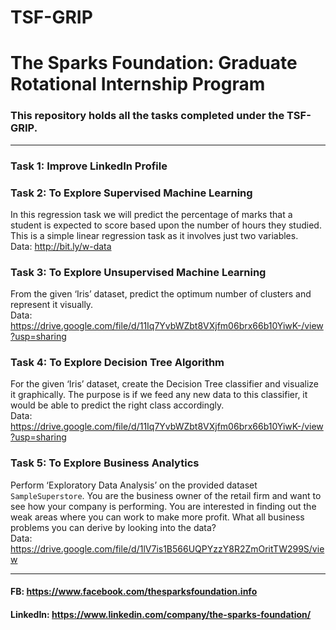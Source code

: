 # TSF-GRIP
# The Sparks Foundation: Graduate Rotational Internship Program

### This repository holds all the tasks completed under the TSF-GRIP.

---
### Task 1: Improve LinkedIn Profile


### Task 2: To Explore Supervised Machine Learning
In this regression task we will predict the percentage of marks that a student is expected to score based upon the number of hours they studied. This is a simple linear regression task as it involves just two variables.<br>
Data: http://bit.ly/w-data


### Task 3: To Explore Unsupervised Machine Learning
From the given ‘Iris’ dataset, predict the optimum number of clusters and represent it visually.<br>
Data: https://drive.google.com/file/d/11Iq7YvbWZbt8VXjfm06brx66b10YiwK-/view?usp=sharing


### Task 4: To Explore Decision Tree Algorithm
For the given ‘Iris’ dataset, create the Decision Tree classifier and visualize it graphically. The purpose is if we feed any new data to this classifier, it would be able to predict the right class accordingly.<br>
Data: https://drive.google.com/file/d/11Iq7YvbWZbt8VXjfm06brx66b10YiwK-/view?usp=sharing


### Task 5: To Explore Business Analytics
Perform ‘Exploratory Data Analysis’ on the provided dataset `SampleSuperstore`. You are the business owner of the retail firm and want to see how your company is performing. You are interested in finding out the weak areas where you can work to make more profit. What all business problems you can derive by looking into the data?<br>
Data: https://drive.google.com/file/d/1lV7is1B566UQPYzzY8R2ZmOritTW299S/view

---
#### FB: https://www.facebook.com/thesparksfoundation.info

#### LinkedIn: https://www.linkedin.com/company/the-sparks-foundation/
